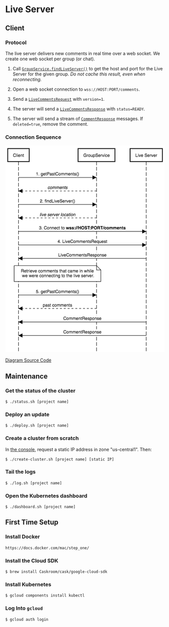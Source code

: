 Live Server
===========

## Client

### Protocol

The live server delivers new comments in real time over a web socket. We create one web socket per 
group (or chat).

1. Call [`GroupService.findLiveServer()`](https://github.com/presentco/present/blob/master/proto/present/group.proto) 
to get the host and port for the Live Server for the given group. _Do not cache this result, 
even when reconnecting._

2. Open a web socket connection to `wss://HOST:PORT/comments`.

3. Send a [`LiveCommentsRequest`](https://github.com/presentco/present/blob/master/proto/present/live.proto)
with `version=1`.

4. The server will send a [`LiveCommentsResponse`](https://github.com/presentco/present/blob/master/proto/present/live.proto)
with `status=READY`.

5. The server will send a stream of [`CommentResponse`](https://github.com/presentco/present/blob/master/proto/present/group.proto)
messages. If `deleted=true`, remove the comment.

### Connection Sequence

![](sequence.png)

[Diagram Source Code](https://github.com/presentco/present/blob/master/java/live-server/client.sequence)

## Maintenance

### Get the status of the cluster

    $ ./status.sh [project name]

### Deploy an update

    $ ./deploy.sh [project name]
    
### Create a cluster from scratch

In [the console](https://console.cloud.google.com/projectselector/networking/addresses/list), 
request a static IP address in zone "us-central1". Then:

    $ ./create-cluster.sh [project name] [static IP]
    
### Tail the logs
    
    $ ./log.sh [project name]
    
### Open the Kubernetes dashboard

    $ ./dashboard.sh [project name]
    
## First Time Setup

### Install Docker

    https://docs.docker.com/mac/step_one/

### Install the Cloud SDK

    $ brew install Caskroom/cask/google-cloud-sdk

### Install Kubernetes

    $ gcloud components install kubectl

### Log Into `gcloud`

    $ gcloud auth login 
    
